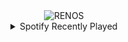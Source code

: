 <div align="center">
<picture>
    <source media="(prefers-color-scheme: dark)" srcset="https://i.ibb.co/1GfB7d13/output-gif.gif">
    <source media="(prefers-color-scheme: light)" srcset="https://i.ibb.co/1GfB7d13/output-gif.gif">
    <img alt="RENOS" src="https://i.ibb.co/1GfB7d13/output-gif.gif">
</picture>
<details>
<summary>Spotify Recently Played</summary>
<img src="https://spotify-recently-played-readme.vercel.app/api?user=31d6d6zerc5ct6kck32na2ozsqf4&unique=1&width=400" alt="Spotify" />
</details>
</div>

<!-- Image deletion URL: https://ibb.co/yFnKdYtD/9a79399a85f8117fa2a944b660aa650b -->